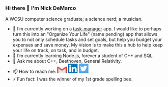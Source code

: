 ### Hi there 👋 I'm Nick DeMarco

A WCSU computer science graduate; a science nerd; a musician. 

- 🔭 I’m currently working on a <a href="https://github.com/Ndemco/task-manager-backend">task-manager</a> app. I would like to perhaps turn this into an "Organize Your Life" (name pending) app that allows you to not only schedule tasks and set goals, but help you budget your expenses and save money. My vision is to make this a hub to help keep your life on track, on task, and in budget.
- 🌱 I’m currently learning Node.js, forever a student of C++ and SQL.
- 💬 Ask me about C++, Beethoven, General Relativity.
- 📫 How to reach me: <a href="ndemco@gmail.com"><img src="gmail.png" width="30" heigh="30"></a> <a href="https://www.linkedin.com/in/ndemco/"><img src="linkedin.png" width="30" heigh="30"></a> <a href="https://twitter.com/nick_of_marco"><img src="twitter.png" width="30" heigh="30"></a> 
- ⚡ Fun fact: I was the winner of my 1st grade spelling bee.
